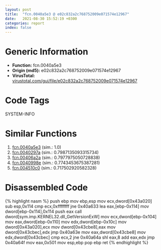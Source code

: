 ```yaml
---
layout: post
title:  "fcn.0040a5e3 @ e02c832a2c768752009e071574e12967"
date:   2021-08-30 15:52:19 +0300
categories: report
index: false
---
```


# Generic Information
- **Function:** fcn.0040a5e3
- **Origin (md5):** e02c832a2c768752009e071574e12967
- **VirusTotal:** [virustotal.com/gui/file/e02c832a2c768752009e071574e12967][virustotal_ref]

# Code Tags
<span class="tag" id="SYSTEM-INFO">SYSTEM-INFO</span>


# Similar Functions

1. [fcn.0040a5e3][similar_1_ref] (sim.: 1.0)
2. [fcn.0040297a][similar_2_ref] (sim.: 0.7987135093315734)
3. [fcn.00406a2a][similar_3_ref] (sim.: 0.7977975050728838)
4. [fcn.0040998e][similar_4_ref] (sim.: 0.7743453675387281)
5. [fcn.004510c0][similar_5_ref] (sim.: 0.717502920582328)


# Disassembled Code

{% highlight nasm %}
push ebp
mov ebp,esp
mov ecx,dword[0x43a020]
sub esp,0x114
cmp ecx,0xffffffff
jne 0x40a633
lea eax,[ebp-0x114]
mov dword[ebp-0x114],0x114
push eax
call dword[sym.imp.KERNEL32.dll_GetVersionExW]
mov ecx,dword[ebp-0x104]
mov eax,dword[ebp-0x110]
mov edx,dword[ebp-0x10c]
mov dword[0x43a020],ecx
mov dword[0x43cbe8],eax
mov dword[0x43cbec],edx
jmp 0x40a63e
mov eax,dword[0x43cbe8]
mov edx,dword[0x43cbec]
cmp ecx,2
jne 0x40a64a
shl eax,8
add eax,edx
jmp 0x40a64f
mov eax,0x501
mov esp,ebp
pop ebp
ret 
{% endhighlight %}


[similar_1_ref]: /report/fcn.0040a5e3@f068e0a788db6c075da6c407576e943b
[similar_2_ref]: /report/fcn.0040297a@5f763449465a14d1cdb5ea67e2f984d0
[similar_3_ref]: /report/fcn.00406a2a@4c2db4ba96e80258daff665d7d7a016a
[similar_4_ref]: /report/fcn.0040998e@319cf4affa41f752783e62f81908d682
[similar_5_ref]: /report/fcn.004510c0@c60344b51fa39a329b92557d24ff7670
[virustotal_ref]: https://www.virustotal.com/gui/file/e02c832a2c768752009e071574e12967
